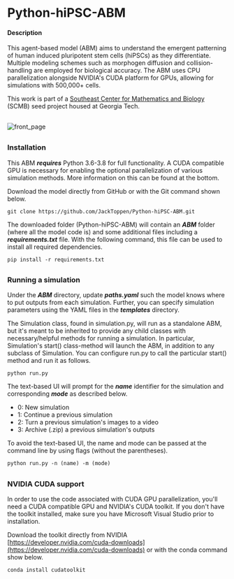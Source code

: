 # Python-hiPSC-ABM
#### Description
This agent-based model (ABM) aims to understand the emergent patterning of human induced pluripotent
 stem cells (hiPSCs) as they differentiate. Multiple modeling schemes such as morphogen diffusion
 and collision-handling are employed for biological accuracy. The ABM uses CPU parallelization
 alongside NVIDIA's CUDA platform for GPUs, allowing for simulations with 500,000+ cells.
 
This work is part of a [Southeast Center for Mathematics and Biology](https://scmb.gatech.edu/elena-dimitrova-clemson-melissa-kemp-gt-modeling-emergent-patterning-within-pluripotent-colonies)
 (SCMB) seed project housed at Georgia Tech. 

##

![front_page](https://user-images.githubusercontent.com/57497258/119276216-a5e4b200-bbe7-11eb-9468-1e67effbb12d.png)

##

### Installation
This ABM ***requires*** Python 3.6-3.8 for full functionality. A CUDA compatible
GPU is necessary for enabling the optional parallelization of various simulation methods. More
information on this can be found at the bottom.

Download the model directly from GitHub or with the Git command shown below.
```
git clone https://github.com/JackToppen/Python-hiPSC-ABM.git
```

The downloaded folder (Python-hiPSC-ABM) will contain an ***ABM*** folder (where
all the model code is) and some additional files including a ***requirements.txt***
file. With the following command, this file can be used to install
all required dependencies.

```
pip install -r requirements.txt
```

##
### Running a simulation
Under the ***ABM*** directory, update ***paths.yaml*** such the model knows where to put
outputs from each simulation. Further, you can specify simulation parameters using the 
YAML files in the ***templates*** directory.

The Simulation class, found in simulation.py, will run as a standalone ABM, but it's 
meant to be inherited to provide any child classes with necessary/helpful methods
for running a simulation. In particular, Simulation's start() class-method will launch
the ABM, in addition to any subclass of Simulation. You can configure run.py to call the
particular start() method and run it as follows.
```
python run.py
```
The text-based UI will prompt for the ***name*** identifier for the simulation and
corresponding ***mode*** as described below.
- 0: New simulation
- 1: Continue a previous simulation
- 2: Turn a previous simulation's images to a video
- 3: Archive (.zip) a previous simulation's outputs

To avoid the text-based UI, the name and mode can be passed at the command line by using flags
 (without the parentheses).
```
python run.py -n (name) -m (mode)
```

##

### NVIDIA CUDA support
In order to use the code associated with CUDA GPU parallelization, you'll need a CUDA
compatible GPU and NVIDIA's CUDA toolkit. If you don't have the toolkit installed, make
sure you have Microsoft Visual Studio prior to installation.

Download the toolkit directly from NVIDIA [https://developer.nvidia.com/cuda-downloads](https://developer.nvidia.com/cuda-downloads)
or with the conda command show below.
```
conda install cudatoolkit
```


##